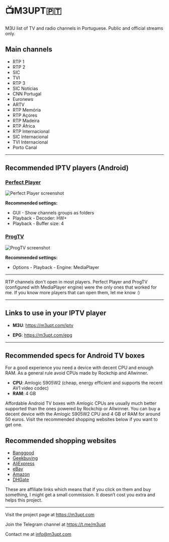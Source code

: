 # 📺M3UPT🇵🇹

M3U list of TV and radio channels in Portuguese. Public and official streams only.


## Main channels

* RTP 1
* RTP 2
* SIC
* TVI
* RTP 3
* SIC Notícias
* CNN Portugal
* Euronews
* ARTV
* RTP Memória
* RTP Açores
* RTP Madeira
* RTP África
* RTP Internacional
* SIC Internacional
* TVI Internacional
* Porto Canal

---

## Recommended IPTV players (Android)

### [Perfect Player](http://niklabs.com/downloads/)

![Perfect Player screenshot](https://github.com/LITUATUI/M3UPT/raw/main/images/Perfect-Player-Euronews.avif "Perfect Player screenshot")

**Recommended settings:**

* GUI - Show channels groups as folders
* Playback - Decoder: HW+
* Playback - Buffer size: 4


### [ProgTV](https://www.progdvb.com/progtva_download.html) 

![ProgTV screenshot](https://github.com/LITUATUI/M3UPT/raw/main/images//ProgTV-RTP1.avif "ProgTV screenshot")

**Recommended settings:**

* Options - Playback - Engine: MediaPlayer

---

RTP channels don't open in most players. Perfect Player and ProgTV (configured with MediaPlayer engine) were the only ones that worked for me. If you know more players that can open them, let me know :)

---

## Links to use in your IPTV player

* **M3U**: <https://m3upt.com/iptv>

* **EPG**: <https://m3upt.com/epg>

---

## Recommended specs for Android TV boxes

For a good experience you need a device with decent CPU and enough RAM. As a general rule avoid CPUs made by Rockchip and Allwinner.

* **CPU**: Amlogic S905W2 (cheap, energy efficient and supports the recent AV1 video codec)
* **RAM**: 4 GB

Affordable Android TV boxes with Amlogic CPUs are usually much better supported than the ones powered by Rockchip or Allwinner. 
You can buy a decent device with the Amlogic S905W2 CPU and 4 GB of RAM for around 50 euros. Visit the recommended shopping websites below if you want to get one.

## Recommended shopping websites

* [Banggood](https://m3upt.com/banggood)
* [Geekbuying](https://m3upt.com/geekbuying)
* [AliExpress](https://m3upt.com/aliexpress)
* [eBay](https://m3upt.com/ebay)
* [Amazon](https://m3upt.com/amazon)
* [DHGate](https://m3upt.com/dhgate)

These are affiliate links which means that if you click on them and buy something, I might get a small commission. It doesn’t cost you extra and helps this project.

---

Visit the project page at <https://m3upt.com>

Join the Telegram channel at <https://t.me/m3upt>

Contact me at <info@m3upt.com>

